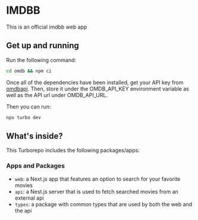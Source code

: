 # IMDBB

This is an official imdbb web app

## Get up and running

Run the following command:

```sh
cd omdb && npm ci
```

Once all of the dependencies have been installed, get your API key from [omdbapi](https://www.omdbapi.com).
Then, store it under the OMDB_API_KEY environment variable as well as the API url under OMDB_API_URL.

Then you can run:
```sh
npx turbo dev
```

## What's inside?

This Turborepo includes the following packages/apps:

### Apps and Packages

- `web`: a Next.js app that features an option to search for your favorite movies
- `api`: a Nest.js server that is used to fetch searched movies from an external api
- `types`: a package with common types that are used by both the web and the api
